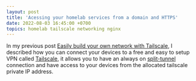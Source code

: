 ```yaml
---
layout: post
title: 'Acessing your homelab services from a domain and HTTPS'
date: 2022-08-03 16:45:00 +0700
topics: homelab tailscale networking nginx
---
```


In my previous post [Easily build your own network with Tailscale](/easily-build-your-own-network-with-tailscale), I described how you can connect your devices to a free and easy to setup VPN called [Tailscale](https://tailscale.com), it allows you to have an always on [split-tunnel](https://en.wikipedia.org/wiki/Split_tunneling) connection and have access to your devices from the allocated tailscale private IP address.

